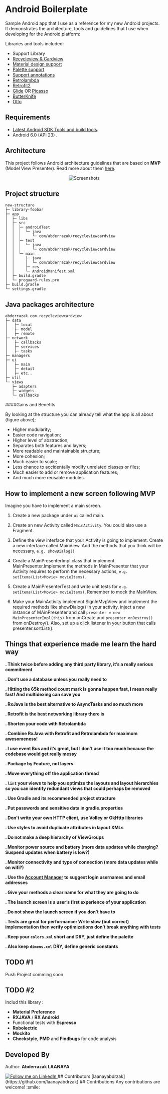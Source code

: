# Android Boilerplate

Sample Android app that I use as a reference for my new Android projects. It demonstrates the architecture, tools and guidelines that I use when developing for the Android platform:

Libraries and tools included:

- Support Library
- [Recycleview & Cardview](http://developer.android.com/training/material/lists-cards.html)
- [Material design support](http://android-developers.blogspot.com/2015/05/android-design-support-library.html)
- [Palette support](http://developer.android.com/reference/android/support/v7/graphics/Palette.html)
- [Support annotations](http://tools.android.com/tech-docs/support-annotations)
- [Retrolambda](https://github.com/evant/gradle-retrolambda)
- [Retrofit2](http://square.github.io/retrofit/)
- [Glide](https://github.com/bumptech/glide)  OR  [Picasso](http://square.github.io/picasso/)
- [ButterKnife](http://jakewharton.github.io/butterknife/)
- [Otto](http://square.github.io/otto/)

## Requirements
- [Latest Android SDK Tools and build tools](http://developer.android.com/sdk/index.html).
- Android 6.0 (API 23) .

## Architecture
This project follows Android architecture guidelines that are based on **MVP** (Model View Presenter). Read more about them [here](http://www.tinmegali.com/en/model-view-presenter-android-part-1/).

<p align="center">
    <img src="http://hannesdorfmann.com/images/mosby/mvp-workflow.png" alt="Screenshots"/>
</p>

## Project structure
```
new-structure
├─ library-foobar
├─ app
│  ├─ libs
│  ├─ src
│  │  ├─ androidTest
│  │  │  └─ java
│  │  │     └─ com/abderrazak/recycleviewcardview
│  │  ├─ test
│  │  │  └─ java
│  │  │     └─ com/abderrazak/recycleviewcardview
│  │  └─ main
│  │     ├─ java
│  │     │  └─ com/abderrazak/recycleviewcardview
│  │     ├─ res
│  │     └─ AndroidManifest.xml
│  ├─ build.gradle
│  └─ proguard-rules.pro
├─ build.gradle
└─ settings.gradle
```
## Java packages architecture

```
abderrazak.com.recycleviewcardview
├─ data
│   ├─ local
│   ├─ model
│   ├─ remote
├─ network
│   ├─ callbacks
│   ├─ services
│   ├─ tasks
├─ managers
├─ ui
│   ├─ main
│   ├─ detail
│   ├─ etc..
├─ util
└─ views
   ├─ adapters
   ├─ widgets
   └─ callbacks
```
####Gains and Benefits

By looking at the structure you can already tell what the app is all about (figure above);
- Higher modularity;
- Easier code navigation;
- Higher level of abstraction;
- Separates both features and layers;
- More readable and maintainable structure;
- More cohesion;
- Much easier to scale;
- Less chance to accidentally modify unrelated classes or files;
- Much easier to add or remove application features;
- And much more reusable modules.

## How to implement a new screen following MVP

Imagine you have to implement a main screen.

1. Create a new package under ```ui``` called main.

2. Create an new Activity called ```MainActivity```. You could also use a Fragment.

3. Define the view interface that your Activity is going to implement. Create a new interface called MainView. Add the methods that you think will be necessary, ```e.g. showDialog()```

4. Create a MainPresenterImpl class that implement MainPresenter.Implement the methods in MainPresenter that your Activity requires to perform the necessary actions, ```e.g. setItems(List<Movie> movieItems)```.

5. Create a MainPresenterTest and write unit tests for ```e.g. setItems(List<Movie> movieItems)```. Remember to mock the MainView.

6. Make your MainActivity implement SignInMvpView and implement the required methods like showDialog()
In your activity, inject a new instance of MAinPresenter and call ``` presenter = new MainPresenterImpl(this) ``` from onCreate and ``` presenter.onDestroy() ``` from onDestroy(). Also, set up a click listener in your button that calls presenter.sortList().

## Things that experience made me learn the hard way

 **.  Think twice before adding any third party library, it’s a really serious commitment**

 **.  Don’t use a database unless you really need to**

 **.  Hitting the 65k method count mark is gonna happen fast, I mean really fast! And multidexing can save you**

 **.  RxJava is the best alternative to AsyncTasks and so much more**

 **.  Retrofit is the best networking library there is**

 **.  Shorten your code with Retrolambda**

 **.  Combine RxJava with Retrofit and Retrolambda for maximum awesomeness!**

 **.  I use event Bus and it’s great, but I don’t use it too much because the codebase would get really messy**

 **.  Package by Feature, not layers**

 **. Move everything off the application thread**

 **. ```lint``` your views to help you optimize the layouts and layout hierarchies so you can identify redundant views that  could perhaps be removed**
      
 **. Use Gradle and its recommended project structure**

 **. Put passwords and sensitive data in gradle.properties**
      
 **. Don't write your own HTTP client, use Volley or OkHttp libraries**
      
 **. Use styles to avoid duplicate attributes in layout XMLs**
      
 **. Do not make a deep hierarchy of ViewGroups**
      
 **. Monitor power source and battery (more data updates while charging? Suspend updates when battery is low?)**
      
 **. Monitor connectivity and type of connection (more data updates while on wifi?)**
      
 **. Use the [Account Manager](http://developer.android.com/reference/android/accounts/AccountManager.html) to suggest login usernames and email addresses**
   
 **. Give your methods a clear name for what they are going to do** 
 
 **. The launch screen is a user’s first experience of your application**
 
 **. Do not show the launch screen if you don’t have to**
 
 **. Tests are great for performance: Write slow (but correct) implementation then verify optimizations don’t break anything with tests**
 
 **. Keep your ```colors.xml``` short and DRY, just define the palette**
 
 **. Also keep ```dimens.xml``` DRY, define generic constants**
 

## TODO #1

Push Project comming soon

## TODO #2
Includ this library :

- **Material Preference**
- **RXJAVA** / **RX Android** 
- Functional tests with **Espresso**
- **Robolectric**
- **Mockito**
- **Checkstyle**, **PMD** and **Findbugs** for code analysis

## Developed By
 Author: **Abderrazak LAANAYA**

<a href="https://www.linkedin.com/in/laanayabdrzak">
  <img alt="Follow me on LinkedIn"
       src="https://raw.githubusercontent.com/florent37/DaVinci/master/mobile/src/main/res/drawable-hdpi/linkedin.png" />
</a>
## Contributors
[laanayabdrzak](https://github.com/laanayabdrzak)
## Contributions
 Any contributions are welcome! :smile:




